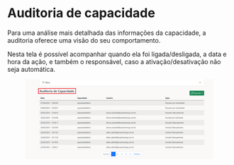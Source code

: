 # Auditoria de capacidade

Para uma análise mais detalhada das informações da capacidade, a auditoria oferece uma visão do seu comportamento.&#x20;

Nesta tela é possível acompanhar quando ela foi ligada/desligada, a data e hora da ação, e também o responsável, caso a ativação/desativação não seja automática.

<figure><img src="../../../.gitbook/assets/image (40).png" alt=""><figcaption></figcaption></figure>

